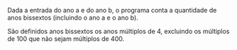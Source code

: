 Dada a entrada do ano a e do ano b, o programa conta a quantidade de anos bissextos (incluindo o ano a e o ano b).

São definidos anos bissextos os anos múltiplos de 4, excluindo os múltiplos de 100 que não sejam múltiplos de 400.
